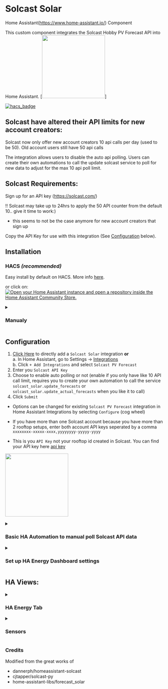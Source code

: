 # Solcast Solar

Home Assistant(https://www.home-assistant.io/) Component

This custom component integrates the Solcast Hobby PV Forecast API into Home Assistant.
[<img src="https://user-images.githubusercontent.com/1471841/135556872-ff5b51ac-699e-4ea5-869c-f9b0d0c5b815.png" width="200">]

[![hacs_badge](https://img.shields.io/badge/HACS-Custom-41BDF5.svg?style=for-the-badge)](https://github.com/hacs/integration)
## Solcast have altered their API limits for new account creators:
Solcast now only offer new account creators 10 api calls per day (used to be 50). Old account users still have 50 api calls

The integration allows users to disable the auto api polling. Users can create their own automations to call the update solcast service to poll for new data to adjust for the max 10 api poll limit.

## Solcast Requirements:
Sign up for an API key (https://solcast.com/)

!! Solcast may take up to 24hrs to apply the 50 API counter from the default 10.. give it time to work:)
* this seems to not be the case anymore for new account creators that sign up

Copy the API Key for use with this integration (See [Configuration](#Configuration) below).

## Installation

### HACS *(recommended)*

Easy install by default on HACS. More info [here](https://hacs.xyz/).

or click on:
[![Open your Home Assistant instance and open a repository inside the Home Assistant Community Store.](https://my.home-assistant.io/badges/hacs_repository.svg)](https://my.home-assistant.io/redirect/hacs_repository/?owner=oziee&repository=ha-solcast-solar&category=plugin)


<details>
<summary><h3>Manualy</summary></h3>

You probably **do not** want to do this! Use the HACS method above unless you know what you are doing and have a good reason as to why you are installing manually

1. Using the tool of choice open the directory (folder) for your HA configuration (where you find `configuration.yaml`)
1. If you do not have a `custom_components` directory there, you need to create it
1. In the `custom_components` directory create a new folder called `solcast_solar`
1. Download _all_ the files from the `custom_components/solcast_solar/` directory in this repository
1. Place the files you downloaded in the new directory you created
1. *Restart HA to load the new integration*
1. See [Configuration](#configuration) below

</details>

## Configuration

1. [Click Here](https://my.home-assistant.io/redirect/config_flow_start/?domain=solcast_solar) to directly add a `Solcast Solar` integration **or**<br/>
 a. In Home Assistant, go to Settings -> [Integrations](https://my.home-assistant.io/redirect/integrations/)<br/>
 b. Click `+ Add Integrations` and select `Solcast PV Forecast`<br/>
1. Enter you `Solcast API Key`
1. Choose to enable auto polling or not (enable if you only have like 10 API call limit, requires you to create your own automation to call the service `solcast_solar.update_forecasts` or `solcast_solar.update_actual_forecasts` when you like it to call)
1. Click `Submit`

* Options can be changed for existing `Solcast PV Forecast` integration in Home Assistant Integrations by selecting `Configure` (cog wheel)

* If you have more than one Solcast account because you have more than 2 rooftop setups, enter both account API keys seperated by a comma `xxxxxxxx-xxxxx-xxxx,yyyyyyyy-yyyyy-yyyy`

* This is you `API Key` not your rooftop id created in Solcast. You can find your API key here [api key](https://toolkit.solcast.com.au/account)

[<img src="https://github.com/oziee/ha-solcast-solar/blob/v3/.github/SCREENSHOTS/install.png" width="200">](https://github.com/oziee/ha-solcast-solar/blob/v3/.github/SCREENSHOTS/install.png)

<details>

<summary><h3>Basic HA Automation to manual poll Solcast API data</summary></h3>
Create a new HA automation and setup your prefered triggers to manually poll for new data
This is an example.. create your own to your own needs


```yaml
alias: Solcast_update
description: New API call Solcast
trigger:
 - platform: time_pattern
   minutes: "0"
   seconds: "0"
condition:
 - condition: sun
   before: sunset
   after: sunrise
action:
 - service: solcast_solar.update_forecasts
   data: {}
mode: single
```

</details>
<details>
<summary><h3>Set up HA Energy Dashboard settings</summary></h3>
Go to the `HA>Settings>Dashboards>Energy`
Click the edit the Solar Production item you have created. 

!! _If you do not have a solar sensor in your system then this integration will not work. The graph, and adding the forecast integration rely on there being a sensor setup to be added here_

[<img src="https://user-images.githubusercontent.com/1471841/149643349-d776f1ad-530c-46aa-91dc-8b9e7c7f3123.png" width="200">](https://user-images.githubusercontent.com/1471841/149643349-d776f1ad-530c-46aa-91dc-8b9e7c7f3123.png)


Click the Forecast option button and select the Solcast Solar option.. Click SAVE.. HA will do all the rest for you

[<img src="https://user-images.githubusercontent.com/1471841/174471543-0833b141-0c97-4b90-a058-cf986e89bbce.png" width="200">](https://user-images.githubusercontent.com/1471841/174471543-0833b141-0c97-4b90-a058-cf986e89bbce.png)

</details>

## HA Views:
<details>
<summary><h3>HA Energy Tab</summary></h3>

[<img src="https://user-images.githubusercontent.com/1471841/135556872-ff5b51ac-699e-4ea5-869c-f9b0d0c5b815.png" width="200">](https://user-images.githubusercontent.com/1471841/135556872-ff5b51ac-699e-4ea5-869c-f9b0d0c5b815.png)

</details>
<details>
<summary><h3>Sensors</summary></h3>

[<img src="https://github.com/oziee/ha-solcast-solar/raw/v3/.github/SCREENSHOTS/sensors.png" width="200">](https://github.com/oziee/ha-solcast-solar/raw/v3/.github/SCREENSHOTS/sensors.png)

| Name | Type | Attributes | Default | Description |
| ------------------------------ | ----------- | ----------- | ----------- | -------------------------------------------------------------------------------------------------------------------------------------------------------------------------------------------------------------------------------------------------------------------------------------------------------------------------------------------- | 
| `Today` | number | Y | `kWh` | Total forecast solar production for today |
| `Tomorrow` | number | Y | `kWh` | Total forecast solar production for day + 1 (tomorrow) |
| `D3` | number | Y | `kWh` | Total forecast solar production for day + 2 (day 3) |
| `D4` | number | Y | `kWh` | Total forecast solar production for day + 3 (day 4) |
| `D5` | number | Y | `kWh` | Total forecast solar production for day + 4 (day 5) |
| `D6` | number | Y | `kWh`| Total forecast solar production for day + 5 (day 6) |
| `D7` | number | Y | `kWh` | Total forecast solar production for day + 6 (day 7) |
| `This Hour` | number | N | `Wh` | Forecasted solar production current hour |
| `Next Hour` | number | N | `Wh` | Forecasted solar production next hour |
| `Remaining Today` | number | N | `kWh` | Predicted remaining solar production today |
| `Peak Forecast Today` | number | N | `Wh` | Highest predicted production within an hour period today |
| `Peak Time Today` | date/time | N |  | Hour of max forecasted production of solar today |
| `Peak Forecast Tomorrow` | number | N | `Wh` | Highest predicted production within an hour period tomorrow |
| `Peak Time Tomorrow` | date/time | N |  | Hour of max forecasted production of solar tomorrow |

### Configuration

<img src="https://github.com/oziee/ha-solcast-solar/raw/v3/.github/SCREENSHOTS/conf.png" alt="sensors" style="width: 200px;">

| Name | Type | Attributes | Default | Description |
| ------------------------------ | ----------- | ----------- | ----------- | -------------------------------------------------------------------------------------------------------------------------------------------------------------------------------------------------------------------------------------------------------------------------------------------------------------------------------------------- | 
| `Rooftop name` | number | Y | `kWh` | Total forecast for rooftop today (attributes contain the full solcast data) |

### Diagnostic

<img src="https://github.com/oziee/ha-solcast-solar/raw/v3/.github/SCREENSHOTS/diag.png" alt="sensors" style="width: 200px;">

| Name | Type | Attributes | Default | Description |
| ------------------------------ | ----------- | ----------- | ----------- | -------------------------------------------------------------------------------------------------------------------------------------------------------------------------------------------------------------------------------------------------------------------------------------------------------------------------------------------- | 
| `API Last Polled` | date/time | N |  | Date/time when the API data was polled |
| `API used` | number | N | `integer` | Total times the API has been called today (API counter resets to zero at midnight UTC) |


</details>

<summary><h3>Credits</summary></h3>

Modified from the great works of
* dannerph/homeassistant-solcast
* cjtapper/solcast-py
* home-assistant-libs/forecast_solar